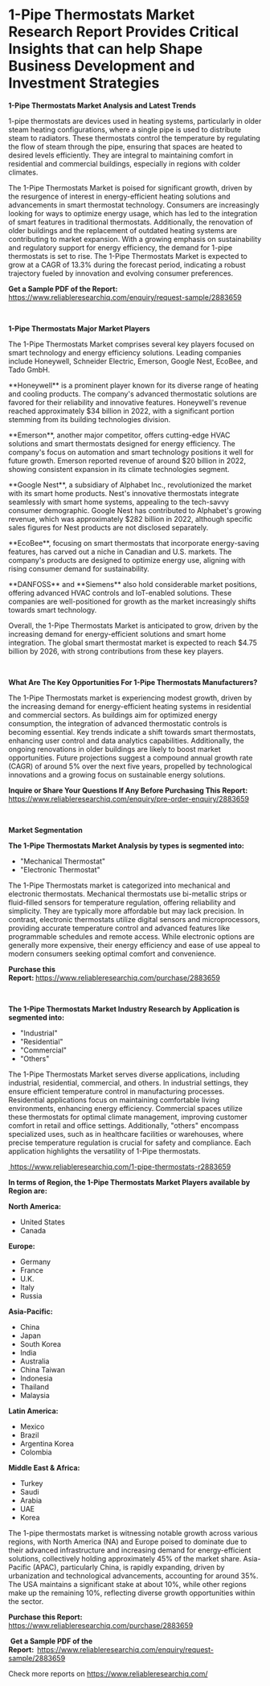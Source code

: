 <p><h1>1-Pipe Thermostats Market Research Report Provides Critical Insights that can help Shape Business Development and Investment Strategies</h1></p><p><strong>1-Pipe Thermostats Market Analysis and Latest Trends</strong></p>
<p><p>1-pipe thermostats are devices used in heating systems, particularly in older steam heating configurations, where a single pipe is used to distribute steam to radiators. These thermostats control the temperature by regulating the flow of steam through the pipe, ensuring that spaces are heated to desired levels efficiently. They are integral to maintaining comfort in residential and commercial buildings, especially in regions with colder climates.</p><p>The 1-Pipe Thermostats Market is poised for significant growth, driven by the resurgence of interest in energy-efficient heating solutions and advancements in smart thermostat technology. Consumers are increasingly looking for ways to optimize energy usage, which has led to the integration of smart features in traditional thermostats. Additionally, the renovation of older buildings and the replacement of outdated heating systems are contributing to market expansion. With a growing emphasis on sustainability and regulatory support for energy efficiency, the demand for 1-pipe thermostats is set to rise. The 1-Pipe Thermostats Market is expected to grow at a CAGR of 13.3% during the forecast period, indicating a robust trajectory fueled by innovation and evolving consumer preferences.</p></p>
<p><strong>Get a Sample PDF of the Report:&nbsp;</strong> <a href="https://www.reliableresearchiq.com/enquiry/request-sample/2883659?utm_campaign=3296&utm_medium=2&utm_source=Github&utm_content=ia&utm_term=13032025&utm_id=1-pipe-thermostats">https://www.reliableresearchiq.com/enquiry/request-sample/2883659</a></p>
<p>&nbsp;</p>
<p><strong>1-Pipe Thermostats Major Market Players</strong></p>
<p><p>The 1-Pipe Thermostats Market comprises several key players focused on smart technology and energy efficiency solutions. Leading companies include Honeywell, Schneider Electric, Emerson, Google Nest, EcoBee, and Tado GmbH.</p><p>**Honeywell** is a prominent player known for its diverse range of heating and cooling products. The company's advanced thermostatic solutions are favored for their reliability and innovative features. Honeywell's revenue reached approximately $34 billion in 2022, with a significant portion stemming from its building technologies division.</p><p>**Emerson**, another major competitor, offers cutting-edge HVAC solutions and smart thermostats designed for energy efficiency. The company's focus on automation and smart technology positions it well for future growth. Emerson reported revenue of around $20 billion in 2022, showing consistent expansion in its climate technologies segment.</p><p>**Google Nest**, a subsidiary of Alphabet Inc., revolutionized the market with its smart home products. Nest's innovative thermostats integrate seamlessly with smart home systems, appealing to the tech-savvy consumer demographic. Google Nest has contributed to Alphabet's growing revenue, which was approximately $282 billion in 2022, although specific sales figures for Nest products are not disclosed separately.</p><p>**EcoBee**, focusing on smart thermostats that incorporate energy-saving features, has carved out a niche in Canadian and U.S. markets. The company's products are designed to optimize energy use, aligning with rising consumer demand for sustainability.</p><p>**DANFOSS** and **Siemens** also hold considerable market positions, offering advanced HVAC controls and IoT-enabled solutions. These companies are well-positioned for growth as the market increasingly shifts towards smart technology. </p><p>Overall, the 1-Pipe Thermostats Market is anticipated to grow, driven by the increasing demand for energy-efficient solutions and smart home integration. The global smart thermostat market is expected to reach $4.75 billion by 2026, with strong contributions from these key players.</p></p>
<p>&nbsp;</p>
<p><strong>What Are The Key Opportunities For 1-Pipe Thermostats Manufacturers?</strong></p>
<p><p>The 1-Pipe Thermostats market is experiencing modest growth, driven by the increasing demand for energy-efficient heating systems in residential and commercial sectors. As buildings aim for optimized energy consumption, the integration of advanced thermostatic controls is becoming essential. Key trends indicate a shift towards smart thermostats, enhancing user control and data analytics capabilities. Additionally, the ongoing renovations in older buildings are likely to boost market opportunities. Future projections suggest a compound annual growth rate (CAGR) of around 5% over the next five years, propelled by technological innovations and a growing focus on sustainable energy solutions.</p></p>
<p><strong>Inquire or Share Your Questions If Any Before Purchasing This Report:</strong> <a href="https://www.reliableresearchiq.com/enquiry/pre-order-enquiry/2883659?utm_campaign=3296&utm_medium=2&utm_source=Github&utm_content=ia&utm_term=13032025&utm_id=1-pipe-thermostats">https://www.reliableresearchiq.com/enquiry/pre-order-enquiry/2883659</a></p>
<p>&nbsp;</p>
<p><strong>Market Segmentation</strong></p>
<p><strong>The 1-Pipe Thermostats Market Analysis by types is segmented into:</strong></p>
<p><ul><li>"Mechanical Thermostat"</li><li>"Electronic Thermostat"</li></ul></p>
<p><p>The 1-Pipe Thermostats market is categorized into mechanical and electronic thermostats. Mechanical thermostats use bi-metallic strips or fluid-filled sensors for temperature regulation, offering reliability and simplicity. They are typically more affordable but may lack precision. In contrast, electronic thermostats utilize digital sensors and microprocessors, providing accurate temperature control and advanced features like programmable schedules and remote access. While electronic options are generally more expensive, their energy efficiency and ease of use appeal to modern consumers seeking optimal comfort and convenience.</p></p>
<p><strong>Purchase this Report:&nbsp;</strong><a href="https://www.reliableresearchiq.com/purchase/2883659?utm_campaign=3296&utm_medium=2&utm_source=Github&utm_content=ia&utm_term=13032025&utm_id=1-pipe-thermostats">https://www.reliableresearchiq.com/purchase/2883659</a></p>
<p>&nbsp;</p>
<p><strong>The 1-Pipe Thermostats Market Industry Research by Application is segmented into:</strong></p>
<p><ul><li>"Industrial"</li><li>"Residential"</li><li>"Commercial"</li><li>"Others"</li></ul></p>
<p><p>The 1-Pipe Thermostats Market serves diverse applications, including industrial, residential, commercial, and others. In industrial settings, they ensure efficient temperature control in manufacturing processes. Residential applications focus on maintaining comfortable living environments, enhancing energy efficiency. Commercial spaces utilize these thermostats for optimal climate management, improving customer comfort in retail and office settings. Additionally, "others" encompass specialized uses, such as in healthcare facilities or warehouses, where precise temperature regulation is crucial for safety and compliance. Each application highlights the versatility of 1-Pipe thermostats.</p></p>
<p><a href="https://www.reliableresearchiq.com/1-pipe-thermostats-r2883659?utm_campaign=3296&utm_medium=2&utm_source=Github&utm_content=ia&utm_term=13032025&utm_id=1-pipe-thermostats">&nbsp;https://www.reliableresearchiq.com/1-pipe-thermostats-r2883659</a></p>
<p><strong>In terms of Region, the 1-Pipe Thermostats Market Players available by Region are:</strong></p>
<p>
    <p> <strong> North America: </strong>
        <ul>
            <li>United States</li>
            <li>Canada</li>
        </ul>
        </p> 
    <p> <strong> Europe: </strong>
        <ul>
            <li>Germany</li>
            <li>France</li>
            <li>U.K.</li>
            <li>Italy</li>
            <li>Russia</li>
        </ul>
        </p> 
    <p> <strong> Asia-Pacific: </strong>
        <ul>
            <li>China</li>
            <li>Japan</li>
            <li>South Korea</li>
            <li>India</li>
            <li>Australia</li>
            <li>China Taiwan</li>
            <li>Indonesia</li>
            <li>Thailand</li>
            <li>Malaysia</li>
        </ul>
        </p> 
    <p> <strong> Latin America: </strong>
        <ul>
            <li>Mexico</li>
            <li>Brazil</li>
            <li>Argentina Korea</li>
            <li>Colombia</li>
        </ul>
        </p> 
    <p> <strong> Middle East & Africa: </strong>
        <ul>
            <li>Turkey</li>
            <li>Saudi</li>
            <li>Arabia</li>
            <li>UAE</li>
            <li>Korea</li>
        </ul>
    </p>
    </p>
<p><p>The 1-pipe thermostats market is witnessing notable growth across various regions, with North America (NA) and Europe poised to dominate due to their advanced infrastructure and increasing demand for energy-efficient solutions, collectively holding approximately 45% of the market share. Asia-Pacific (APAC), particularly China, is rapidly expanding, driven by urbanization and technological advancements, accounting for around 35%. The USA maintains a significant stake at about 10%, while other regions make up the remaining 10%, reflecting diverse growth opportunities within the sector.</p></p>
<p><strong>Purchase this Report: </strong><a href="https://www.reliableresearchiq.com/purchase/2883659?utm_campaign=3296&utm_medium=2&utm_source=Github&utm_content=ia&utm_term=13032025&utm_id=1-pipe-thermostats">https://www.reliableresearchiq.com/purchase/2883659</a></p>
<p>&nbsp;<strong>Get a Sample PDF of the Report:&nbsp;&nbsp;</strong><a href="https://www.reliableresearchiq.com/enquiry/request-sample/2883659?utm_campaign=3296&utm_medium=2&utm_source=Github&utm_content=ia&utm_term=13032025&utm_id=1-pipe-thermostats">https://www.reliableresearchiq.com/enquiry/request-sample/2883659</a></p>
<p><strong></strong></p>
<p>Check more reports on <a href="https://www.reliableresearchiq.com/?utm_campaign=3296&utm_medium=2&utm_source=Github&utm_content=ia&utm_term=13032025&utm_id=1-pipe-thermostats">https://www.reliableresearchiq.com/</a></p>